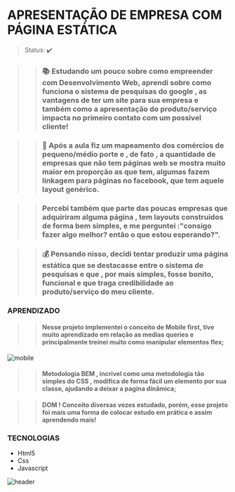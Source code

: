 <h1>APRESENTAÇÃO DE EMPRESA COM PÁGINA ESTÁTICA</h1>

> Status: ✔️

>> ### 📚 Estudando um pouco sobre como empreender com Desenvolvimento Web, aprendi sobre como funciona o sistema de pesquisas do google , as vantagens de ter um site para sua empresa e também como a apresentação do produto/serviço impacta no primeiro contato com um possivel cliente!

>> ### 📱 Após a aula fiz um mapeamento dos comércios de pequeno/médio porte e , de fato , a quantidade de empresas que não tem páginas web se mostra muito maior em proporção as que tem, algumas fazem linkagem para páginas no facebook, que tem aquele layout genérico.

>> ### Percebi também que parte das poucas empresas que adquiriram alguma página , tem layouts construidos de forma bem simples, e me perguntei :"consigo fazer algo melhor? então o que estou esperando?".

>> ### 💰 Pensando nisso, decidi tentar produzir uma página estática que se destacasse entre o sistema de pesquisas e que , por mais simples, fosse bonito, funcional e que traga credibilidade ao produto/serviço do meu cliente. 


<h3>APRENDIZADO</h3>

>> #### Nesse projeto implementei o conceito de Mobile first, tive muito aprendizado em relação as medias queries e principalmente treinei muito como manipular elementos flex;

![mobile](https://user-images.githubusercontent.com/84083804/150992501-2bb02660-b14b-43dc-8d16-258defb1ea82.png)

>> #### Metodologia BEM , incrivel como uma metodologia tão simples do CSS , modifica de forma fácil um elemento por sua classe, ajudando a deixar a pagina dinâmica;  

>> #### DOM ! Conceito diversas vezes estudado, porém, esse projeto foi mais uma forma de colocar estudo em prática e assim aprendendo mais!   

<h3>TECNOLOGIAS</h3>

+ Html5
+ Css
+ Javascript

![header](https://user-images.githubusercontent.com/84083804/150990975-c324e716-14f0-4547-8158-9d473b7eed84.png)
